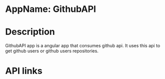 # AppName: GithubAPI
# Description
 GithubAPI app is a angular app that consumes github api. It uses this api to get github users or github users repositories.
# API links